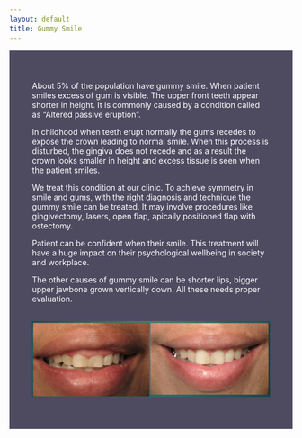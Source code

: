```yaml
---
layout: default
title: Gummy Smile
---
```


<div class="row">

<div class="col-xs-12 featured-text no-gutters" style="background: #4e4b61; color: white; url() center; padding: 8%;">

<p>About 5% of the population have gummy smile. When patient smiles excess of gum is visible. The upper front teeth appear shorter in height. It is commonly caused by a condition called as “Altered passive eruption”. 
</p>

<p>In childhood when teeth erupt normally the gums recedes to expose the crown leading to normal smile. When this process is disturbed, the gingiva does not recede and as a result the crown looks smaller in height and excess tissue is seen when the patient smiles.
</p>

<p>We treat this condition at our clinic. To achieve symmetry in smile and gums, with the right diagnosis and technique the gummy smile can be treated. It may involve procedures like gingivectomy, lasers, open flap, apically positioned flap with ostectomy. 
</p>

<p>Patient can be confident when their smile. This treatment will have a huge impact on their psychological wellbeing in society and workplace.
</p>

<p>The other causes of gummy smile can be shorter lips, bigger upper jawbone grown vertically down. All these needs proper evaluation.
</p>


<p>
<br />
<img alt="Gummy smile before and after" src="/images/gummy_smile_before_and_after.jpg" />
</p>
